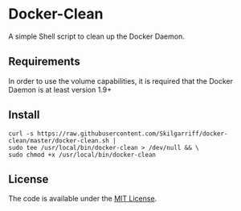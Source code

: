 # Docker-Clean

A simple Shell script to clean up the Docker Daemon.

## Requirements

In order to use the volume capabilities, it is required that the Docker Daemon is at least version 1.9+


## Install
    curl -s https://raw.githubusercontent.com/Skilgarriff/docker-clean/master/docker-clean.sh |
    sudo tee /usr/local/bin/docker-clean > /dev/null && \
    sudo chmod +x /usr/local/bin/docker-clean

## License

The code is available under the [MIT License](/LICENSE).
